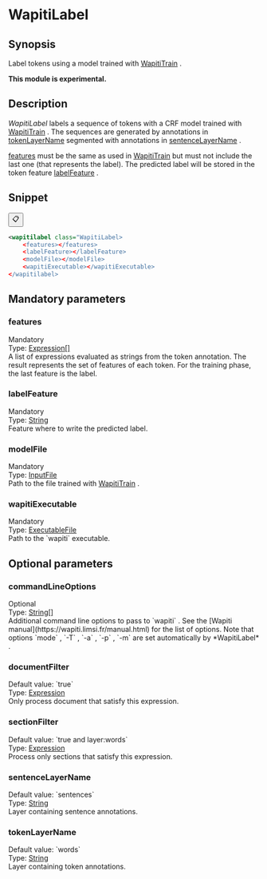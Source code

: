 <h1 class="module">WapitiLabel</h1>

## Synopsis

Label tokens using a model trained with <a href="../module/WapitiTrain" class="module">WapitiTrain</a> .

**This module is experimental.**

## Description

 *WapitiLabel* labels a sequence of tokens with a CRF model trained with <a href="../module/WapitiTrain" class="module">WapitiTrain</a> . The sequences are generated by annotations in <a href="#tokenLayerName" class="param">tokenLayerName</a> segmented with annotations in <a href="#sentenceLayerName" class="param">sentenceLayerName</a> .

 <a href="#features" class="param">features</a> must be the same as used in <a href="../module/WapitiTrain" class="module">WapitiTrain</a> but must not include the last one (that represents the label). The predicted label will be stored in the token feature <a href="#labelFeature" class="param">labelFeature</a> .

## Snippet



<button class="copy-code-button" title="Copy to clipboard" onclick="copy_code(this)">📋</button>
```xml
<wapitilabel class="WapitiLabel>
    <features></features>
    <labelFeature></labelFeature>
    <modelFile></modelFile>
    <wapitiExecutable></wapitiExecutable>
</wapitilabel>
```

## Mandatory parameters

<h3 id="features" class="param">features</h3>

<div class="param-level param-level-mandatory">Mandatory
</div>
<div class="param-type">Type: <a href="../converter/fr.inra.maiage.bibliome.alvisnlp.core.corpus.expressions.Expression%5B%5D" class="converter">Expression[]</a>
</div>
A list of expressions evaluated as strings from the token annotation. The result represents the set of features of each token. For the training phase, the last feature is the label.

<h3 id="labelFeature" class="param">labelFeature</h3>

<div class="param-level param-level-mandatory">Mandatory
</div>
<div class="param-type">Type: <a href="../converter/java.lang.String" class="converter">String</a>
</div>
Feature where to write the predicted label.

<h3 id="modelFile" class="param">modelFile</h3>

<div class="param-level param-level-mandatory">Mandatory
</div>
<div class="param-type">Type: <a href="../converter/fr.inra.maiage.bibliome.util.files.InputFile" class="converter">InputFile</a>
</div>
Path to the file trained with <a href="../module/WapitiTrain" class="module">WapitiTrain</a> .

<h3 id="wapitiExecutable" class="param">wapitiExecutable</h3>

<div class="param-level param-level-mandatory">Mandatory
</div>
<div class="param-type">Type: <a href="../converter/fr.inra.maiage.bibliome.util.files.ExecutableFile" class="converter">ExecutableFile</a>
</div>
Path to the `wapiti` executable.

## Optional parameters

<h3 id="commandLineOptions" class="param">commandLineOptions</h3>

<div class="param-level param-level-optional">Optional
</div>
<div class="param-type">Type: <a href="../converter/java.lang.String%5B%5D" class="converter">String[]</a>
</div>
Additional command line options to pass to `wapiti` . See the [Wapiti manual](https://wapiti.limsi.fr/manual.html) for the list of options. Note that options `mode` , `-T` , `-a` , `-p` , `-m` are set automatically by *WapitiLabel* .

<h3 id="documentFilter" class="param">documentFilter</h3>

<div class="param-level param-level-default-value">Default value: `true`
</div>
<div class="param-type">Type: <a href="../converter/fr.inra.maiage.bibliome.alvisnlp.core.corpus.expressions.Expression" class="converter">Expression</a>
</div>
Only process document that satisfy this expression.

<h3 id="sectionFilter" class="param">sectionFilter</h3>

<div class="param-level param-level-default-value">Default value: `true and layer:words`
</div>
<div class="param-type">Type: <a href="../converter/fr.inra.maiage.bibliome.alvisnlp.core.corpus.expressions.Expression" class="converter">Expression</a>
</div>
Process only sections that satisfy this expression.

<h3 id="sentenceLayerName" class="param">sentenceLayerName</h3>

<div class="param-level param-level-default-value">Default value: `sentences`
</div>
<div class="param-type">Type: <a href="../converter/java.lang.String" class="converter">String</a>
</div>
Layer containing sentence annotations.

<h3 id="tokenLayerName" class="param">tokenLayerName</h3>

<div class="param-level param-level-default-value">Default value: `words`
</div>
<div class="param-type">Type: <a href="../converter/java.lang.String" class="converter">String</a>
</div>
Layer containing token annotations.

